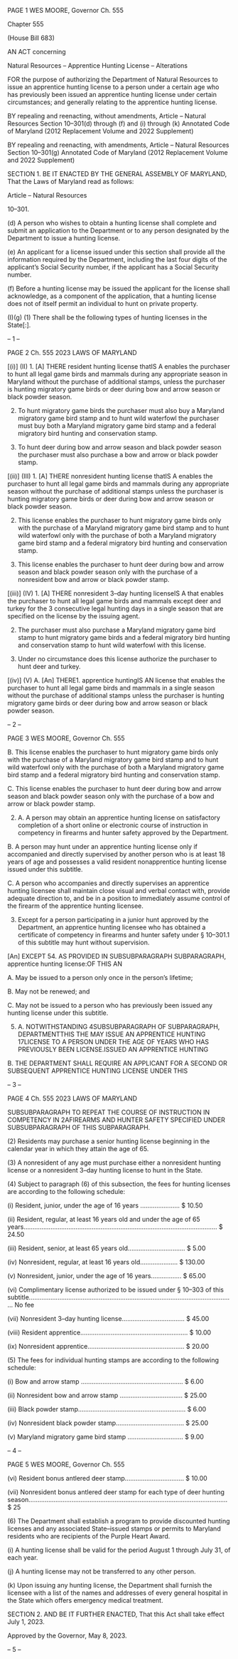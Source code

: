 PAGE 1
WES MOORE, Governor Ch. 555

Chapter 555

(House Bill 683)

AN ACT concerning

Natural Resources – Apprentice Hunting License – Alterations

FOR the purpose of authorizing the Department of Natural Resources to issue an
apprentice hunting license to a person under a certain age who has previously been
issued an apprentice hunting license under certain circumstances; and generally
relating to the apprentice hunting license.

BY repealing and reenacting, without amendments,
Article – Natural Resources
Section 10–301(d) through (f) and (i) through (k)
Annotated Code of Maryland
(2012 Replacement Volume and 2022 Supplement)

BY repealing and reenacting, with amendments,
Article – Natural Resources
Section 10–301(g)
Annotated Code of Maryland
(2012 Replacement Volume and 2022 Supplement)

SECTION 1. BE IT ENACTED BY THE GENERAL ASSEMBLY OF MARYLAND,
That the Laws of Maryland read as follows:

Article – Natural Resources

10–301.

(d) A person who wishes to obtain a hunting license shall complete and submit an
application to the Department or to any person designated by the Department to issue a
hunting license.

(e) An applicant for a license issued under this section shall provide all the
information required by the Department, including the last four digits of the applicant’s
Social Security number, if the applicant has a Social Security number.

(f) Before a hunting license may be issued the applicant for the license shall
acknowledge, as a component of the application, that a hunting license does not of itself
permit an individual to hunt on private property.

(I)(g) (1) There shall be the following types of hunting licenses in the
State[:].

– 1 –

PAGE 2
Ch. 555 2023 LAWS OF MARYLAND

[(i)] (II) 1. [A] THERE resident hunting license thatIS A
enables the purchaser to hunt all legal game birds and mammals during any appropriate
season in Maryland without the purchase of additional stamps, unless the purchaser is
hunting migratory game birds or deer during bow and arrow season or black powder season.

2. To hunt migratory game birds the purchaser must also
buy a Maryland migratory game bird stamp and to hunt wild waterfowl the purchaser must
buy both a Maryland migratory game bird stamp and a federal migratory bird hunting and
conservation stamp.

3. To hunt deer during bow and arrow season and black
powder season the purchaser must also purchase a bow and arrow or black powder stamp.

[(ii)] (III) 1. [A] THERE nonresident hunting license thatIS A
enables the purchaser to hunt all legal game birds and mammals during any appropriate
season without the purchase of additional stamps unless the purchaser is hunting
migratory game birds or deer during bow and arrow season or black powder season.

2. This license enables the purchaser to hunt migratory
game birds only with the purchase of a Maryland migratory game bird stamp and to hunt
wild waterfowl only with the purchase of both a Maryland migratory game bird stamp and
a federal migratory bird hunting and conservation stamp.

3. This license enables the purchaser to hunt deer during
bow and arrow season and black powder season only with the purchase of a nonresident
bow and arrow or black powder stamp.

[(iii)] (IV) 1. [A] THERE nonresident 3–day hunting licenseIS A
that enables the purchaser to hunt all legal game birds and mammals except deer and
turkey for the 3 consecutive legal hunting days in a single season that are specified on the
license by the issuing agent.

2. The purchaser must also purchase a Maryland migratory
game bird stamp to hunt migratory game birds and a federal migratory bird hunting and
conservation stamp to hunt wild waterfowl with this license.

3. Under no circumstance does this license authorize the
purchaser to hunt deer and turkey.

[(iv)] (V) A. [An] THERE1. apprentice huntingIS AN
license that enables the purchaser to hunt all legal game birds and mammals in a single
season without the purchase of additional stamps unless the purchaser is hunting
migratory game birds or deer during bow and arrow season or black powder season.

– 2 –

PAGE 3
WES MOORE, Governor Ch. 555

B. This license enables the purchaser to hunt migratory
game birds only with the purchase of a Maryland migratory game bird stamp and to hunt
wild waterfowl only with the purchase of both a Maryland migratory game bird stamp and
a federal migratory bird hunting and conservation stamp.

C. This license enables the purchaser to hunt deer during
bow and arrow season and black powder season only with the purchase of a bow and arrow
or black powder stamp.

2. A. A person may obtain an apprentice hunting license
on satisfactory completion of a short online or electronic course of instruction in competency
in firearms and hunter safety approved by the Department.

B. A person may hunt under an apprentice hunting license
only if accompanied and directly supervised by another person who is at least 18 years of
age and possesses a valid resident nonapprentice hunting license issued under this subtitle.

C. A person who accompanies and directly supervises an
apprentice hunting licensee shall maintain close visual and verbal contact with, provide
adequate direction to, and be in a position to immediately assume control of the firearm of
the apprentice hunting licensee.

3. Except for a person participating in a junior hunt
approved by the Department, an apprentice hunting licensee who has obtained a certificate
of competency in firearms and hunter safety under § 10–301.1 of this subtitle may hunt
without supervision.

[An] EXCEPT 54. AS PROVIDED IN SUBSUBPARAGRAPH
SUBPARAGRAPH, apprentice hunting license:OF THIS AN

A. May be issued to a person only once in the person’s
lifetime;

B. May not be renewed; and

C. May not be issued to a person who has previously been
issued any hunting license under this subtitle.

5. A. NOTWITHSTANDING 4SUBSUBPARAGRAPH OF
SUBPARAGRAPH, DEPARTMENTTHIS THE MAY ISSUE AN APPRENTICE HUNTING
17LICENSE TO A PERSON UNDER THE AGE OF YEARS WHO HAS PREVIOUSLY BEEN
LICENSE.ISSUED AN APPRENTICE HUNTING

B. THE DEPARTMENT SHALL REQUIRE AN APPLICANT
FOR A SECOND OR SUBSEQUENT APPRENTICE HUNTING LICENSE UNDER THIS

– 3 –

PAGE 4
Ch. 555 2023 LAWS OF MARYLAND

SUBSUBPARAGRAPH TO REPEAT THE COURSE OF INSTRUCTION IN COMPETENCY IN
2AFIREARMS AND HUNTER SAFETY SPECIFIED UNDER SUBSUBPARAGRAPH OF THIS
SUBPARAGRAPH.

(2) Residents may purchase a senior hunting license beginning in the
calendar year in which they attain the age of 65.

(3) A nonresident of any age must purchase either a nonresident hunting
license or a nonresident 3–day hunting license to hunt in the State.

(4) Subject to paragraph (6) of this subsection, the fees for hunting licenses
are according to the following schedule:

(i) Resident, junior, under the age of 16 years ...................... $ 10.50

(ii) Resident, regular, at least 16 years old and under the age of 65
years………………………………………………………………..……………………...……. $ 24.50

(iii) Resident, senior, at least 65 years old................................ $ 5.00

(iv) Nonresident, regular, at least 16 years old..................... $ 130.00

(v) Nonresident, junior, under the age of 16 years................. $ 65.00

(vi) Complimentary license authorized to be issued under § 10–303
of this subtitle................................................................................................................... No fee

(vii) Nonresident 3–day hunting license................................... $ 45.00

(viii) Resident apprentice............................................................ $ 10.00

(ix) Nonresident apprentice...................................................... $ 20.00

(5) The fees for individual hunting stamps are according to the following
schedule:

(i) Bow and arrow stamp ......................................................... $ 6.00

(ii) Nonresident bow and arrow stamp ................................... $ 25.00

(iii) Black powder stamp............................................................ $ 6.00

(iv) Nonresident black powder stamp...................................... $ 25.00

(v) Maryland migratory game bird stamp ............................... $ 9.00

– 4 –

PAGE 5
WES MOORE, Governor Ch. 555

(vi) Resident bonus antlered deer stamp................................. $ 10.00

(vii) Nonresident bonus antlered deer stamp for each type of deer
hunting season………………............................................................................................. $ 25

(6) The Department shall establish a program to provide discounted
hunting licenses and any associated State–issued stamps or permits to Maryland residents
who are recipients of the Purple Heart Award.

(i) A hunting license shall be valid for the period August 1 through July 31, of
each year.

(j) A hunting license may not be transferred to any other person.

(k) Upon issuing any hunting license, the Department shall furnish the licensee
with a list of the names and addresses of every general hospital in the State which offers
emergency medical treatment.

SECTION 2. AND BE IT FURTHER ENACTED, That this Act shall take effect July
1, 2023.

Approved by the Governor, May 8, 2023.

– 5 –
